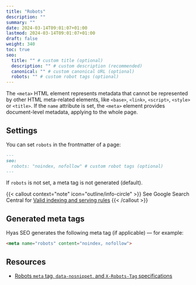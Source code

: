 ```yaml
---
title: "Robots"
description: ""
summary: ""
date: 2024-03-14T09:01:07+01:00
lastmod: 2024-03-14T09:01:07+01:00
draft: false
weight: 340
toc: true
seo:
  title: "" # custom title (optional)
  description: "" # custom description (recommended)
  canonical: "" # custom canonical URL (optional)
  robots: "" # custom robot tags (optional)
---
```


The `<meta>` HTML element represents metadata that cannot be represented by other HTML meta-related elements, like `<base>`, `<link>`, `<script>`, `<style>` or `<title>`. If the `name` attribute is set, the `<meta>` element provides document-level metadata, applying to the whole page.

## Settings

You can set `robots` in the frontmatter of a page:

```md
---
seo:
  robots: "noindex, nofollow" # custom robot tags (optional)
---
```

If `robots` is not set, a meta tag is not generated (default).

{{< callout context="note" icon="outline/info-circle" >}}
See Google Search Central for [Valid indexing and serving rules](https://developers.google.com/search/docs/crawling-indexing/robots-meta-tag#directives)
{{< /callout >}}

## Generated meta tags

Hyas SEO generates the following meta tag (if applicable) — for example:

```html
<meta name="robots" content="noindex, nofollow">
```

## Resources

- [Robots `meta` tag, `data-nosnippet`, and `X-Robots-Tag` specifications](https://developers.google.com/search/docs/crawling-indexing/robots-meta-tag)
